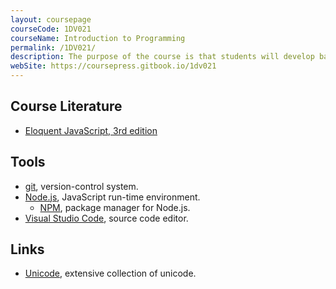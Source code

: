 ```yaml
---
layout: coursepage
courseCode: 1DV021
courseName: Introduction to Programming
permalink: /1DV021/
description: The purpose of the course is that students will develop basic knowledge in programming with JavaScript.
webSite: https://coursepress.gitbook.io/1dv021
---
```


## Course Literature
* [Eloquent JavaScript, 3rd edition](http://eloquentjavascript.net/)

## Tools
* [git](https://git-scm.com), version-control system.
* [Node.js](https://nodejs.org), JavaScript run-time environment.
  * [NPM](https://www.npmjs.com), package manager for Node.js.
* [Visual Studio Code](https://code.visualstudio.com/), source code editor.

## Links
* [Unicode](http://xahlee.info/comp/unicode_index.html), extensive collection of unicode.



[jekyll-organization]: https://github.com/jekyll